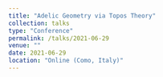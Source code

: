 ```yaml
---
title: "Adelic Geometry via Topos Theory"
collection: talks
type: "Conference"
permalink: /talks/2021-06-29
venue: ""
date: 2021-06-29
location: "Online (Como, Italy)"
---
```


